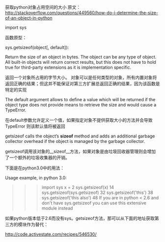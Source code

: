 获取python对象占用空间的大小
原文：http://stackoverflow.com/questions/449560/how-do-i-determine-the-size-of-an-object-in-python

 import sys

函数原型：

 

sys.getsizeof(object[, default]):

Return the size of an object in bytes. The object can be any type of object. All built-in objects will return correct results, but this does not have to hold true for third-party extensions as it is implementation specific.

返回一个对象所占用的字节大小。 对象可以是任何类型的对象，所有内置对象将返回正确的结果；但这并不能保证对第三方扩展总返回正确的结果，因为该函数是特定的实现



The default argument allows to define a value which will be returned if the object type does not provide means to retrieve the size and would cause a TypeError.

在default参数允许定义一个值，如果指定对象不提供获取大小的方法并会导致TypeError 则该默认值将被返回



getsizeof calls the object’s __sizeof__ method and adds an additional garbage collector overhead if the object is managed by the garbage collector.

 

 

getsizeof调用该对象的__sizeof__方法，如果对象是由垃圾回收器管理则会增加了一个额外的垃圾收集器的开销。

下面是在python3.0中的用法：


Usage example, in python 3.0:

>>> import sys
>>> x = 2
>>> sys.getsizeof(x)
14
>>> sys.getsizeof(sys.getsizeof)
32
>>> sys.getsizeof('this')
38
>>> sys.getsizeof('this also')
48
If you are in python < 2.6 and don't have sys.getsizeof you can use this extensive module instead

如果python版本低于2.6而没有sys。getsizeof方法，那可以从下面的地址获取第三方的模块作为替代：

http://code.activestate.com/recipes/546530/

 

 